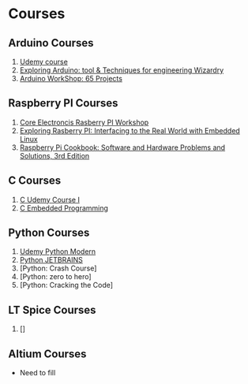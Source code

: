 # Courses

##  Arduino Courses 

1. [Udemy course](https://www.udemy.com/course-dashboard-redirect/?course_id=1067344)
2. [Exploring Arduino: tool & Techniques for engineering Wizardry](https://www.amazon.com/Exploring-Arduino-Techniques-Engineering-Wizardry/dp/1119405378) 
3. [Arduino WorkShop: 65 Projects](https://www.amazon.com/Arduino-Workshop-Hands-Introduction-Projects/dp/1593274483/ref=sr_1_3?dchild=1&keywords=65+arduino+projects&qid=1592626402&s=books&sr=1-3) 

## Raspberry PI Courses 

 1. [Core Electroncis Rasberry PI Workshop](https://core-electronics.com.au/tutorials/raspberry-pi-workshop-for-beginners.html)
 2. [Exploring Rasberry PI: Interfacing to the Real World with Embedded Linux](https://www.amazon.com/Exploring-Raspberry-Pi-Interfacing-Embedded/dp/1119188687/ref=sr_1_1?crid=3EVT5DQM25U2Z&dchild=1&keywords=exploring+raspberry+pi&qid=1592627183&s=books&sprefix=exploring+ras%2Cstripbooks%2C157&sr=1-1)
 3. [Raspberry Pi Cookbook: Software and Hardware Problems and Solutions, 3rd Edition](https://www.amazon.com/Raspberry-Pi-Cookbook-Software-Solutions/dp/1492043222/ref=sr_1_fkmr2_1?dchild=1&keywords=exploring+raspberry+cookbook&qid=1592627202&s=books&sr=1-1-fkmr2)


## C Courses 
1. [C Udemy Course I](https://www.udemy.com/course/c-programming-for-beginners-/learn/lecture/8795390?start=585#overview)
2. [C Embedded Programming](https://www.udemy.com/course/microcontroller-embedded-c-programming/learn/lecture/16546062?start=15#overview)

## Python Courses 
1. [Udemy Python Modern](https://www.udemy.com/course/the-modern-python3-bootcamp/learn/lecture/8975736#overview)
2. [Python JETBRAINS](https://hyperskill.org/curriculum)
3. [Python: Crash Course]
4. [Python: zero to hero]
5. [Python: Cracking the Code]

## LT Spice Courses 
1. []

## Altium Courses 
- Need to fill 

